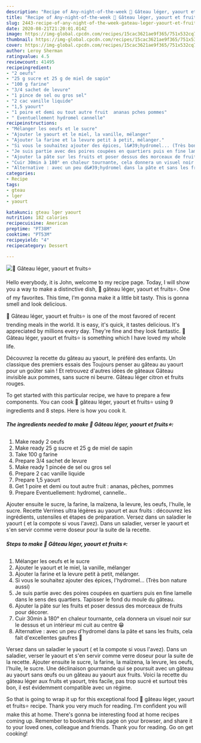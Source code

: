 ```yaml
---
description: "Recipe of Any-night-of-the-week 🌺 Gâteau léger, yaourt et fruits⭐"
title: "Recipe of Any-night-of-the-week 🌺 Gâteau léger, yaourt et fruits⭐"
slug: 2443-recipe-of-any-night-of-the-week-gateau-leger-yaourt-et-fruits
date: 2020-08-21T21:20:01.014Z
image: https://img-global.cpcdn.com/recipes/15cac3621ae9f365/751x532cq70/🌺-gateau-leger-yaourt-et-fruits⭐-photo-principale-de-la-recette.jpg
thumbnail: https://img-global.cpcdn.com/recipes/15cac3621ae9f365/751x532cq70/🌺-gateau-leger-yaourt-et-fruits⭐-photo-principale-de-la-recette.jpg
cover: https://img-global.cpcdn.com/recipes/15cac3621ae9f365/751x532cq70/🌺-gateau-leger-yaourt-et-fruits⭐-photo-principale-de-la-recette.jpg
author: Leroy Sherman
ratingvalue: 4.5
reviewcount: 41495
recipeingredient:
- "2 oeufs"
- "25 g sucre et 25 g de miel de sapin"
- "100 g farine"
- "3/4 sachet de levure"
- "1 pince de sel ou gros sel"
- "2 cac vanille liquide"
- "1,5 yaourt"
- "1 poire et demi ou tout autre fruit  ananas pches pommes"
- " Eventuellement hydromel cannelle"
recipeinstructions:
- "Mélanger les oeufs et le sucre"
- "Ajouter le yaourt et le miel, la vanille, mélanger"
- "Ajouter la farine et la levure petit à petit, mélanger."
- "Si vous le souhaitez ajouter des épices, l&#39;hydromel... (Très bon nature aussi)"
- "Je suis partie avec des poires coupées en quartiers puis en fine lamelle dans le sens des quartiers. Tapisser le fond du moule du gâteau."
- "Ajouter la pâte sur les fruits et poser dessus des morceaux de fruits pour décorer."
- "Cuir 30min à 180° en chaleur tournante, cela donnera un visuel noir sur le dessus et un intérieur mi cuit au centre 😁"
- "Alternative : avec un peu d&#39;hydromel dans la pâte et sans les fruits, cela fait d&#39;excellentes gaufres 🥰"
categories:
- Recipe
tags:
- gteau
- lger
- yaourt

katakunci: gteau lger yaourt 
nutrition: 182 calories
recipecuisine: American
preptime: "PT38M"
cooktime: "PT53M"
recipeyield: "4"
recipecategory: Dessert

---
```



![🌺 Gâteau léger, yaourt et fruits⭐](https://img-global.cpcdn.com/recipes/15cac3621ae9f365/751x532cq70/🌺-gateau-leger-yaourt-et-fruits⭐-photo-principale-de-la-recette.jpg)

Hello everybody, it is John, welcome to my recipe page. Today, I will show you a way to make a distinctive dish, 🌺 gâteau léger, yaourt et fruits⭐. One of my favorites. This time, I'm gonna make it a little bit tasty. This is gonna smell and look delicious.

🌺 Gâteau léger, yaourt et fruits⭐ is one of the most favored of recent trending meals in the world. It is easy, it's quick, it tastes delicious. It's appreciated by millions every day. They're fine and they look fantastic. 🌺 Gâteau léger, yaourt et fruits⭐ is something which I have loved my whole life.

Découvrez la recette du gâteau au yaourt, le préféré des enfants. Un classique des premiers essais des Toujours penser au gâteau au yaourt pour un goûter sain ! Et retrouvez d&#39;autres idées de gâteaux Gâteau invisible aux pommes, sans sucre ni beurre. Gâteau léger citron et fruits rouges.


To get started with this particular recipe, we have to prepare a few components. You can cook 🌺 gâteau léger, yaourt et fruits⭐ using 9 ingredients and 8 steps. Here is how you cook it.

<!--inarticleads1-->

##### The ingredients needed to make 🌺 Gâteau léger, yaourt et fruits⭐:

1. Make ready 2 oeufs
1. Make ready 25 g sucre et 25 g de miel de sapin
1. Take 100 g farine
1. Prepare 3/4 sachet de levure
1. Make ready 1 pincée de sel ou gros sel
1. Prepare 2 cac vanille liquide
1. Prepare 1,5 yaourt
1. Get 1 poire et demi ou tout autre fruit : ananas, pêches, pommes
1. Prepare  Eventuellement: hydromel, cannelle..


Ajouter ensuite le sucre, la farine, la maïzena, la levure, les oeufs, l&#39;huile, le sucre. Recette Verrines ultra légères au yaourt et aux fruits : découvrez les ingrédients, ustensiles et étapes de préparation. Versez dans un saladier le yaourt ( et la compote si vous l&#39;avez). Dans un saladier, verser le yaourt et s&#39;en servir comme verre doseur pour la suite de la recette. 

<!--inarticleads2-->

##### Steps to make 🌺 Gâteau léger, yaourt et fruits⭐:

1. Mélanger les oeufs et le sucre
1. Ajouter le yaourt et le miel, la vanille, mélanger
1. Ajouter la farine et la levure petit à petit, mélanger.
1. Si vous le souhaitez ajouter des épices, l&#39;hydromel... (Très bon nature aussi)
1. Je suis partie avec des poires coupées en quartiers puis en fine lamelle dans le sens des quartiers. Tapisser le fond du moule du gâteau.
1. Ajouter la pâte sur les fruits et poser dessus des morceaux de fruits pour décorer.
1. Cuir 30min à 180° en chaleur tournante, cela donnera un visuel noir sur le dessus et un intérieur mi cuit au centre 😁
1. Alternative : avec un peu d&#39;hydromel dans la pâte et sans les fruits, cela fait d&#39;excellentes gaufres 🥰


Versez dans un saladier le yaourt ( et la compote si vous l&#39;avez). Dans un saladier, verser le yaourt et s&#39;en servir comme verre doseur pour la suite de la recette. Ajouter ensuite le sucre, la farine, la maïzena, la levure, les oeufs, l&#39;huile, le sucre. Une déclinaison gourmande qui se poursuit avec un gâteau au yaourt sans œufs ou un gâteau au yaourt aux fruits. Voici la recette du gâteau léger aux fruits et yaourt, très facile, pas trop sucré et surtout très bon, il est évidemment compatible avec un régime. 

So that is going to wrap it up for this exceptional food 🌺 gâteau léger, yaourt et fruits⭐ recipe. Thank you very much for reading. I'm confident you will make this at home. There's gonna be interesting food at home recipes coming up. Remember to bookmark this page on your browser, and share it to your loved ones, colleague and friends. Thank you for reading. Go on get cooking!
